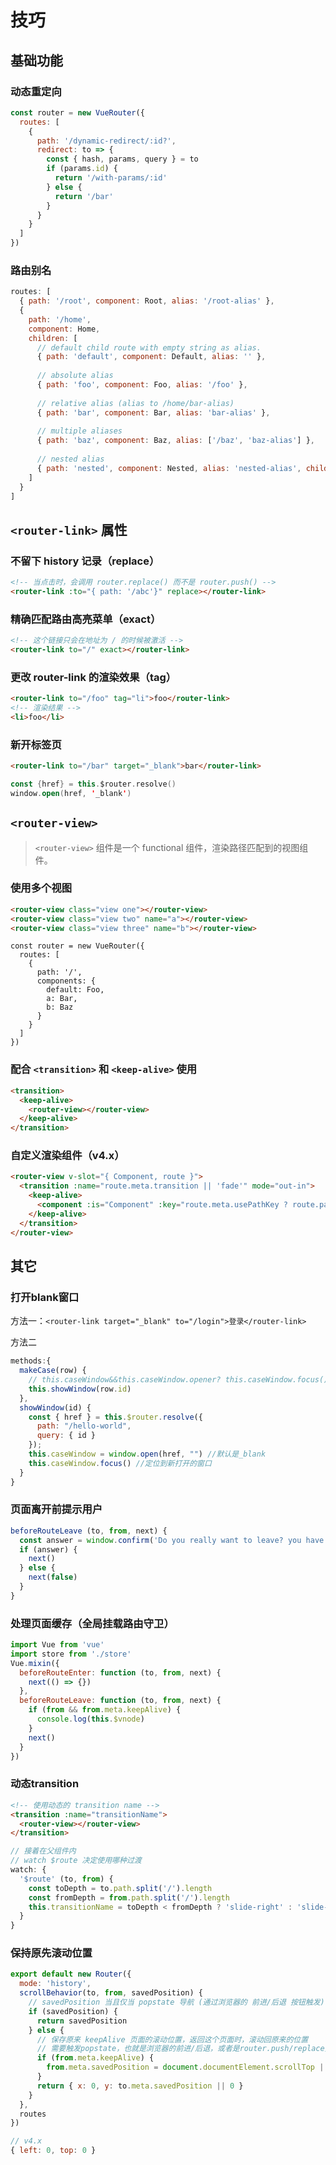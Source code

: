# 技巧

## 基础功能

### 动态重定向

```js
const router = new VueRouter({
  routes: [
    {
      path: '/dynamic-redirect/:id?',
      redirect: to => {
        const { hash, params, query } = to
        if (params.id) {
          return '/with-params/:id'
        } else {
          return '/bar'
        }
      }
    }
  ]
})
```

### 路由别名

```js
routes: [
  { path: '/root', component: Root, alias: '/root-alias' },
  {
    path: '/home',
    component: Home,
    children: [
      // default child route with empty string as alias.
      { path: 'default', component: Default, alias: '' },
      
      // absolute alias
      { path: 'foo', component: Foo, alias: '/foo' },
      
      // relative alias (alias to /home/bar-alias)
      { path: 'bar', component: Bar, alias: 'bar-alias' },
      
      // multiple aliases
      { path: 'baz', component: Baz, alias: ['/baz', 'baz-alias'] },
      
      // nested alias
      { path: 'nested', component: Nested, alias: 'nested-alias', children: [{ path: 'foo', component: NestedFoo }] }
    ]
  }
]
```



## `<router-link>` 属性

### 不留下 history 记录（replace）

```html
<!-- 当点击时，会调用 router.replace() 而不是 router.push() -->
<router-link :to="{ path: '/abc'}" replace></router-link>
```

### 精确匹配路由高亮菜单（exact）

```html
<!-- 这个链接只会在地址为 / 的时候被激活 -->
<router-link to="/" exact></router-link>
```

### 更改 router-link 的渲染效果（tag）

```html
<router-link to="/foo" tag="li">foo</router-link>
<!-- 渲染结果 -->
<li>foo</li>
```

### 新开标签页

```html
<router-link to="/bar" target="_blank">bar</router-link>
```

```kotlin
const {href} = this.$router.resolve()
window.open(href, '_blank')
```



## `<router-view>`

> `<router-view>` 组件是一个 functional 组件，渲染路径匹配到的视图组件。

### 使用多个视图

```html
<router-view class="view one"></router-view>
<router-view class="view two" name="a"></router-view>
<router-view class="view three" name="b"></router-view>
```

```js{5}
const router = new VueRouter({
  routes: [
    {
      path: '/',
      components: {
        default: Foo,
        a: Bar,
        b: Baz
      }
    }
  ]
})
```

### 配合 `<transition>` 和 `<keep-alive>` 使用

```html
<transition>
  <keep-alive>
    <router-view></router-view>
  </keep-alive>
</transition>
```

### 自定义渲染组件（v4.x）

```html
<router-view v-slot="{ Component, route }">
  <transition :name="route.meta.transition || 'fade'" mode="out-in">
    <keep-alive>
      <component :is="Component" :key="route.meta.usePathKey ? route.path : undefined" />
    </keep-alive>
  </transition>
</router-view>
```



## 其它

### 打开blank窗口

方法一：`<router-link target="_blank" to="/login">登录</router-link>`

方法二

```js
methods:{
  makeCase(row) {
    // this.caseWindow&&this.caseWindow.opener? this.caseWindow.focus(): this.showWindow()
    this.showWindow(row.id)
  },
  showWindow(id) {
    const { href } = this.$router.resolve({
      path: "/hello-world",
      query: { id }
    });
    this.caseWindow = window.open(href, "") //默认是_blank
    this.caseWindow.focus() //定位到新打开的窗口
  }
}
```

### 页面离开前提示用户

```js
beforeRouteLeave (to, from, next) {
  const answer = window.confirm('Do you really want to leave? you have unsaved changes!')
  if (answer) {
    next()
  } else {
    next(false)
  }
}
```

### 处理页面缓存（全局挂载路由守卫）

```js
import Vue from 'vue'
import store from './store'
Vue.mixin({
  beforeRouteEnter: function (to, from, next) {
    next(() => {})
  },
  beforeRouteLeave: function (to, from, next) {
    if (from && from.meta.keepAlive) {
      console.log(this.$vnode)
    }
    next()
  }
})
```

### 动态transition

```html
<!-- 使用动态的 transition name -->
<transition :name="transitionName">
  <router-view></router-view>
</transition>
```

```js
// 接着在父组件内
// watch $route 决定使用哪种过渡
watch: {
  '$route' (to, from) {
    const toDepth = to.path.split('/').length
    const fromDepth = from.path.split('/').length
    this.transitionName = toDepth < fromDepth ? 'slide-right' : 'slide-left'
  }
}
```

### 保持原先滚动位置

```js
export default new Router({
  mode: 'history',
  scrollBehavior(to, from, savedPosition) {
    // savedPosition 当且仅当 popstate 导航 (通过浏览器的 前进/后退 按钮触发) 时才可用
    if (savedPosition) {
      return savedPosition
    } else {
      // 保存原来 keepAlive 页面的滚动位置，返回这个页面时，滚动回原来的位置
      // 需要触发popstate，也就是浏览器的前进/后退，或者是router.push/replace方法
      if (from.meta.keepAlive) {
        from.meta.savedPosition = document.documentElement.scrollTop || window.scrollY || document.body.scrollTop
      }
      return { x: 0, y: to.meta.savedPosition || 0 }
    }
  },
  routes
})
```

```js
// v4.x
{ left: 0, top: 0 }
```

